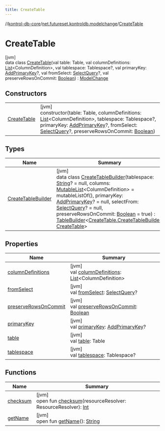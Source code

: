 ```yaml
---
title: CreateTable
---
```

//[kontrol-db-core](../../../index.html)/[net.futureset.kontroldb.modelchange](../index.html)/[CreateTable](index.html)



# CreateTable



[jvm]\
data class [CreateTable](index.html)(val table: Table, val columnDefinitions: [List](https://kotlinlang.org/api/latest/jvm/stdlib/kotlin.collections/-list/index.html)&lt;ColumnDefinition&gt;, val tablespace: Tablespace?, val primaryKey: [AddPrimaryKey](../-add-primary-key/index.html)?, val fromSelect: [SelectQuery](../-select-query/index.html)?, val preserveRowsOnCommit: [Boolean](https://kotlinlang.org/api/latest/jvm/stdlib/kotlin/-boolean/index.html)) : [ModelChange](../-model-change/index.html)



## Constructors


| | |
|---|---|
| [CreateTable](-create-table.html) | [jvm]<br>constructor(table: Table, columnDefinitions: [List](https://kotlinlang.org/api/latest/jvm/stdlib/kotlin.collections/-list/index.html)&lt;ColumnDefinition&gt;, tablespace: Tablespace?, primaryKey: [AddPrimaryKey](../-add-primary-key/index.html)?, fromSelect: [SelectQuery](../-select-query/index.html)?, preserveRowsOnCommit: [Boolean](https://kotlinlang.org/api/latest/jvm/stdlib/kotlin/-boolean/index.html)) |


## Types


| Name | Summary |
|---|---|
| [CreateTableBuilder](-create-table-builder/index.html) | [jvm]<br>data class [CreateTableBuilder](-create-table-builder/index.html)(tablespace: [String](https://kotlinlang.org/api/latest/jvm/stdlib/kotlin/-string/index.html)? = null, columns: [MutableList](https://kotlinlang.org/api/latest/jvm/stdlib/kotlin.collections/-mutable-list/index.html)&lt;ColumnDefinition&gt; = mutableListOf(), primaryKey: [AddPrimaryKey](../-add-primary-key/index.html)? = null, selectFrom: [SelectQuery](../-select-query/index.html)? = null, preserveRowsOnCommit: [Boolean](https://kotlinlang.org/api/latest/jvm/stdlib/kotlin/-boolean/index.html) = true) : [TableBuilder](../-table-builder/index.html)&lt;[CreateTable.CreateTableBuilder](-create-table-builder/index.html), [CreateTable](index.html)&gt; |


## Properties


| Name | Summary |
|---|---|
| [columnDefinitions](column-definitions.html) | [jvm]<br>val [columnDefinitions](column-definitions.html): [List](https://kotlinlang.org/api/latest/jvm/stdlib/kotlin.collections/-list/index.html)&lt;ColumnDefinition&gt; |
| [fromSelect](from-select.html) | [jvm]<br>val [fromSelect](from-select.html): [SelectQuery](../-select-query/index.html)? |
| [preserveRowsOnCommit](preserve-rows-on-commit.html) | [jvm]<br>val [preserveRowsOnCommit](preserve-rows-on-commit.html): [Boolean](https://kotlinlang.org/api/latest/jvm/stdlib/kotlin/-boolean/index.html) |
| [primaryKey](primary-key.html) | [jvm]<br>val [primaryKey](primary-key.html): [AddPrimaryKey](../-add-primary-key/index.html)? |
| [table](table.html) | [jvm]<br>val [table](table.html): Table |
| [tablespace](tablespace.html) | [jvm]<br>val [tablespace](tablespace.html): Tablespace? |


## Functions


| Name | Summary |
|---|---|
| [checksum](../-model-change/checksum.html) | [jvm]<br>open fun [checksum](../-model-change/checksum.html)(resourceResolver: ResourceResolver): [Int](https://kotlinlang.org/api/latest/jvm/stdlib/kotlin/-int/index.html) |
| [getName](../-model-change/get-name.html) | [jvm]<br>open fun [getName](../-model-change/get-name.html)(): [String](https://kotlinlang.org/api/latest/jvm/stdlib/kotlin/-string/index.html) |

